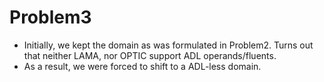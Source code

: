 # Problem3
- Initially, we kept the domain as was formulated in Problem2. Turns out that neither LAMA, nor OPTIC support ADL operands/fluents.
- As a result, we were forced to shift to a ADL-less domain.